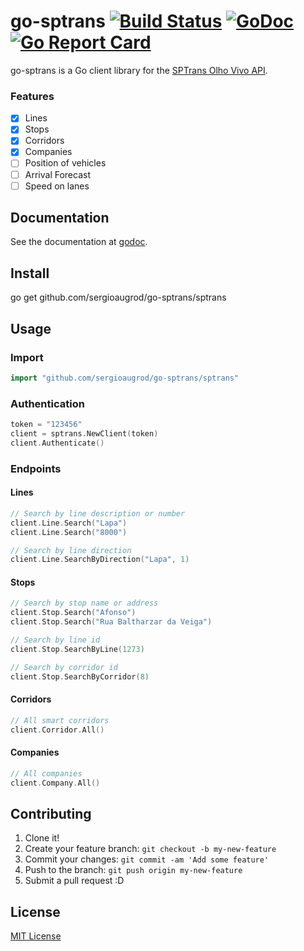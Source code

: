 # go-sptrans [![Build Status](https://travis-ci.org/sergioaugrod/go-sptrans.svg?branch=master)](https://travis-ci.org/sergioaugrod/go-sptrans) [![GoDoc](https://godoc.org/github.com/sergioaugrod/go-sptrans?status.png)](https://godoc.org/github.com/sergioaugrod/go-sptrans) [![Go Report Card](https://goreportcard.com/badge/github.com/sergioaugrod/go-sptrans)](https://goreportcard.com/report/github.com/sergioaugrod/go-sptrans)


go-sptrans is a Go client library for the [SPTrans Olho Vivo API](http://www.sptrans.com.br/desenvolvedores/APIOlhoVivo.aspx).

### Features

- [x] Lines
- [x] Stops
- [x] Corridors
- [x] Companies
- [ ] Position of vehicles
- [ ] Arrival Forecast
- [ ] Speed on lanes

## Documentation

See the documentation at [godoc](https://godoc.org/github.com/sergioaugrod/go-sptrans).

## Install

go get github.com/sergioaugrod/go-sptrans/sptrans

## Usage

### Import

```go
import "github.com/sergioaugrod/go-sptrans/sptrans"
```

### Authentication

```go
token = "123456"
client = sptrans.NewClient(token)
client.Authenticate()
```

### Endpoints

#### Lines

```go
// Search by line description or number
client.Line.Search("Lapa")
client.Line.Search("8000")

// Search by line direction
client.Line.SearchByDirection("Lapa", 1)
```

#### Stops

```go
// Search by stop name or address
client.Stop.Search("Afonso")
client.Stop.Search("Rua Baltharzar da Veiga")

// Search by line id
client.Stop.SearchByLine(1273)

// Search by corridor id
client.Stop.SearchByCorridor(8)
```

#### Corridors

```go
// All smart corridors
client.Corridor.All()
```

#### Companies

```go
// All companies
client.Company.All()
```

## Contributing

1. Clone it!
2. Create your feature branch: `git checkout -b my-new-feature`
3. Commit your changes: `git commit -am 'Add some feature'`
4. Push to the branch: `git push origin my-new-feature`
5. Submit a pull request :D

## License

[MIT License](LICENSE)
